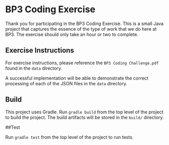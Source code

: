 # BP3 Coding Exercise
Thank you for participating in the BP3 Coding Exercise. This is a small Java project that captures the essence of the 
type of work that we do here at BP3. The exercise should only take an hour or two to complete.  

## Exercise Instructions
For exercise instructions, please reference the `BP3 Coding Challenge.pdf` found in the `data` directory.

A successful implementation will be able to demonstrate the correct processing of each of the JSON files in the `data`
directory.

## Build

This project uses Gradle.  Run `gradle build` from the top level of the project to build the project. The build artifacts will be stored in the `build/` directory.

##Test

Run `gradle test` from the top level of the project to run tests.
